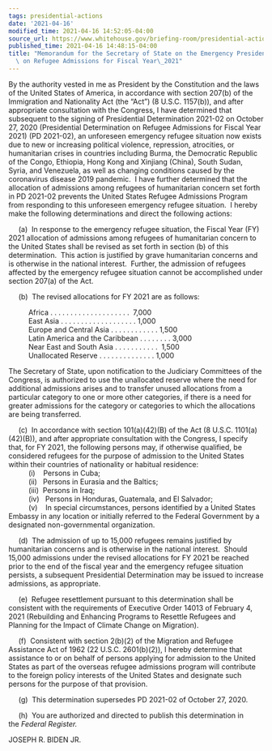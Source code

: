 ```yaml
---
tags: presidential-actions
date: '2021-04-16'
modified_time: 2021-04-16 14:52:05-04:00
source_url: https://www.whitehouse.gov/briefing-room/presidential-actions/2021/04/16/memorandum-for-the-secretary-of-state-on-the-emergency-presidential-determination-on-refugee-admissions-for-fiscal-year-2021/
published_time: 2021-04-16 14:48:15-04:00
title: "Memorandum for the Secretary of State on the Emergency Presidential Determination\
  \ on Refugee Admissions for Fiscal Year\_2021"
---
```

 
By the authority vested in me as President by the Constitution and the
laws of the United States of America, in accordance with section 207(b)
of the Immigration and Nationality Act (the “Act”) (8 U.S.C. 1157(b)),
and after appropriate consultation with the Congress, I have determined
that subsequent to the signing of Presidential Determination 2021-02 on
October 27, 2020 (Presidential Determination on Refugee Admissions for
Fiscal Year 2021) (PD 2021-02), an unforeseen emergency refugee
situation now exists due to new or increasing political violence,
repression, atrocities, or humanitarian crises in countries including
Burma, the Democratic Republic of the Congo, Ethiopia, Hong Kong and
Xinjiang (China), South Sudan, Syria, and Venezuela, as well as changing
conditions caused by the coronavirus disease 2019 pandemic.  I have
further determined that the allocation of admissions among refugees of
humanitarian concern set forth in PD 2021-02 prevents the United States
Refugee Admissions Program from responding to this unforeseen emergency
refugee situation.  I hereby make the following determinations and
direct the following actions:  
  
     (a)  In response to the emergency refugee situation, the Fiscal
Year (FY) 2021 allocation of admissions among refugees of humanitarian
concern to the United States shall be revised as set forth in section
(b) of this determination.  This action is justified by grave
humanitarian concerns and is otherwise in the national interest.
 Further, the admission of refugees affected by the emergency refugee
situation cannot be accomplished under section 207(a) of the Act.  
  
     (b)  The revised allocations for FY 2021 are as follows:  
  
          Africa . . . . . . . . . . . . . . . . . . . .  7,000  
          East Asia . . . . . . . . . . . . . . . . . . . 1,000  
          Europe and Central Asia . . . . . . . . . . . . 1,500  
          Latin America and the Caribbean . . . . . . . . 3,000  
          Near East and South Asia . . . . . . . . . . .  1,500  
          Unallocated Reserve . . . . . . . . . . . . . . 1,000  
  
The Secretary of State, upon notification to the Judiciary Committees of
the Congress, is authorized to use the unallocated reserve where the
need for additional admissions arises and to transfer unused allocations
from a particular category to one or more other categories, if there is
a need for greater admissions for the category or categories to which
the allocations are being transferred.  
  
     (c)  In accordance with section 101(a)(42)(B) of the Act (8 U.S.C.
1101(a)(42)(B)), and after appropriate consultation with the Congress, I
specify that, for FY 2021, the following persons may, if otherwise
qualified, be considered refugees for the purpose of admission to the
United States within their countries of nationality or habitual
residence:  
          (i)    Persons in Cuba;  
          (ii)   Persons in Eurasia and the Baltics;  
          (iii)  Persons in Iraq;   
          (iv)   Persons in Honduras, Guatemala, and El Salvador;  
          (v)    In special circumstances, persons identified by a
United States Embassy in any location or initially referred to the
Federal Government by a designated non-governmental organization.  
  
     (d)  The admission of up to 15,000 refugees remains justified by
humanitarian concerns and is otherwise in the national interest.  Should
15,000 admissions under the revised allocations for FY 2021 be reached
prior to the end of the fiscal year and the emergency refugee situation
persists, a subsequent Presidential Determination may be issued to
increase admissions, as appropriate.

     (e)  Refugee resettlement pursuant to this determination shall be
consistent with the requirements of Executive Order 14013 of February 4,
2021 (Rebuilding and Enhancing Programs to Resettle Refugees and
Planning for the Impact of Climate Change on Migration).

     (f)  Consistent with section 2(b)(2) of the Migration and Refugee
Assistance Act of 1962 (22 U.S.C. 2601(b)(2)), I hereby determine that
assistance to or on behalf of persons applying for admission to the
United States as part of the overseas refugee admissions program will
contribute to the foreign policy interests of the United States and
designate such persons for the purpose of that provision.  

     (g)  This determination supersedes PD 2021-02 of October 27, 2020.

     (h)  You are authorized and directed to publish this determination
in the *Federal Register.*

JOSEPH R. BIDEN JR.
